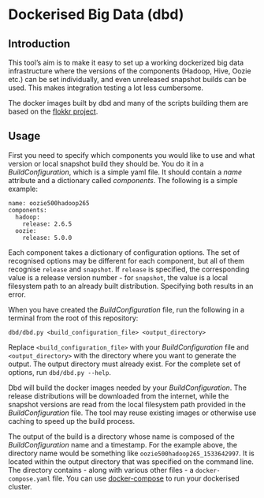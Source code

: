 # Dockerised Big Data (dbd)

## Introduction
This tool’s aim is to make it easy to set up a working dockerized big data infrastructure where the versions of the
components (Hadoop, Hive, Oozie etc.) can be set individually, and even unreleased snapshot builds can be used. This
makes integration testing a lot less cumbersome.

The docker images built by dbd and many of the scripts building them are based on the [flokkr
project](https://github.com/flokkr).

## Usage
First you need to specify which components you would like to use and what version or local snapshot build they should
be. You do it in a _BuildConfiguration_, which is a simple yaml file. It should contain a _name_ attribute and a
dictionary called _components_. The following is a simple example:

```
name: oozie500hadoop265
components:
  hadoop:
    release: 2.6.5
  oozie:
    release: 5.0.0
```

Each component takes a dictionary of configuration options. The set of recognised options may be different for each
component, but all of them recognise `release` and `snapshot`. If `release` is specified, the corresponding value is a
release version number - for `snapshot`, the value is a local filesystem path to an already built
distribution. Specifying both results in an error.

When you have created the _BuildConfiguration_ file, run the following in a terminal from the root of this repository:

```
dbd/dbd.py <build_configuration_file> <output_directory>
```

Replace `<build_configuration_file>` with your _BuildConfiguration_ file and `<output_directory>` with the directory
where you want to generate the output. The output directory must already exist. For the complete set of options, run
`dbd/dbd.py --help`.

Dbd will build the docker images needed by your _BuildConfiguration_. The release distributions will be downloaded from
the internet, while the snapshot versions are read from the local filesystem path provided in the _BuildConfiguration_
file. The tool may reuse existing images or otherwise use caching to speed up the build process.

The output of the build is a directory whose name is composed of the _BuildConfiguration_ name and a timestamp. For the
example above, the directory name would be something like `oozie500hadoop265_1533642997`. It is located within the
output directory that was specified on the command line. The directory contains - along with various other files - a
`docker-compose.yaml` file. You can use [docker-compose](https://docs.docker.com/compose/) to run your dockerised
cluster.
